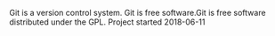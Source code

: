 Git is a version control system.
Git is free software.Git is free software distributed under the GPL.
Project started 2018-06-11
